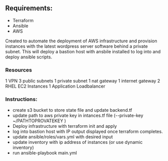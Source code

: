 

## Requirements:

- Terraform
- Ansible
- AWS

Created to automate the deployment of AWS infrastructure and provision instances with the latest wordpress server software behind a private subnet. This will deploy a bastion host with ansbile installed to log into and deploy ansible scripts.


### Resources
1 VPN
3 public subnets
1 private subnet
1 nat gateway
1 internet gateway
2 RHEL EC2 Instances
1 Application Loadbalancer


### Instructions:

- create s3 bucket to store state file and update backend.tf
- update path to aws private key in intances.tf file (--private-key ~/PATHTOPROVATEKEY )
- Deploy infrastructure with terraform init and apply
- log into bastion host with IP output displayed once terraform completes. 
- update ansible/roles/vars.yml with desired input
- update inventory with ip address of instances (or use dynamic inventory)
- run ansible-playbook main.yml